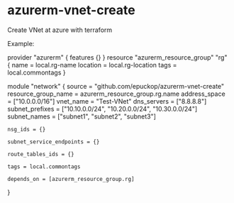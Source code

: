 # azurerm-vnet-create
Create VNet at azure with terraform


Example:

  provider "azurerm" {
    features {}
  }
  resource "azurerm_resource_group" "rg" {
    name     = local.rg-name
    location = local.rg-location
    tags     = local.commontags
  }

  module "network" {
    source              = "github.com/epuckop/azurerm-vnet-create"
    resource_group_name = azurerm_resource_group.rg.name
    address_space       = ["10.0.0.0/16"]
    vnet_name           = "Test-VNet"
    dns_servers         = ["8.8.8.8"]
    subnet_prefixes     = ["10.10.0.0/24", "10.20.0.0/24", "10.30.0.0/24"]
    subnet_names        = ["subnet1", "subnet2", "subnet3"]

    nsg_ids = {}

    subnet_service_endpoints = {}

    route_tables_ids = {}

    tags = local.commontags

    depends_on = [azurerm_resource_group.rg]
  }
